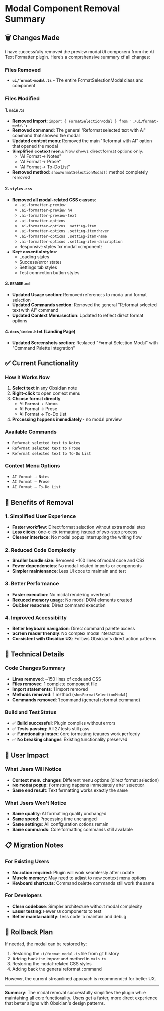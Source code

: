 # Modal Component Removal Summary

## 🗑️ Changes Made

I have successfully removed the preview modal UI component from the AI Text Formatter plugin. Here's a comprehensive summary of all changes:

### Files Removed
- **`ui/format-modal.ts`** - The entire FormatSelectionModal class and component

### Files Modified

#### 1. **`main.ts`**
- **Removed import**: `import { FormatSelectionModal } from './ui/format-modal';`
- **Removed command**: The general "Reformat selected text with AI" command that showed the modal
- **Updated context menu**: Removed the main "Reformat with AI" option that opened the modal
- **Simplified context menu**: Now shows direct format options only:
  - "AI Format → Notes"
  - "AI Format → Prose" 
  - "AI Format → To-Do List"
- **Removed method**: `showFormatSelectionModal()` method completely removed

#### 2. **`styles.css`**
- **Removed all modal-related CSS classes**:
  - `.ai-formatter-preview`
  - `.ai-formatter-preview h4`
  - `.ai-formatter-preview-text`
  - `.ai-formatter-options`
  - `.ai-formatter-options .setting-item`
  - `.ai-formatter-options .setting-item:hover`
  - `.ai-formatter-options .setting-item-name`
  - `.ai-formatter-options .setting-item-description`
  - Responsive styles for modal components
- **Kept essential styles**:
  - Loading states
  - Success/error states
  - Settings tab styles
  - Test connection button styles

#### 3. **`README.md`**
- **Updated Usage section**: Removed references to modal and format selection
- **Updated Commands section**: Removed the general "Reformat selected text with AI" command
- **Updated Context Menu section**: Updated to reflect direct format options

#### 4. **`docs/index.html`** (Landing Page)
- **Updated Screenshots section**: Replaced "Format Selection Modal" with "Command Palette Integration"

## ✅ Current Functionality

### How It Works Now
1. **Select text** in any Obsidian note
2. **Right-click** to open context menu
3. **Choose format directly**:
   - AI Format → Notes
   - AI Format → Prose
   - AI Format → To-Do List
4. **Processing happens immediately** - no modal preview

### Available Commands
- `Reformat selected text to Notes`
- `Reformat selected text to Prose`
- `Reformat selected text to To-Do List`

### Context Menu Options
- `AI Format → Notes`
- `AI Format → Prose`
- `AI Format → To-Do List`

## 🎯 Benefits of Removal

### 1. **Simplified User Experience**
- **Faster workflow**: Direct format selection without extra modal step
- **Less clicks**: One-click formatting instead of two-step process
- **Cleaner interface**: No modal popup interrupting the writing flow

### 2. **Reduced Code Complexity**
- **Smaller bundle size**: Removed ~100 lines of modal code and CSS
- **Fewer dependencies**: No modal-related imports or components
- **Simpler maintenance**: Less UI code to maintain and test

### 3. **Better Performance**
- **Faster execution**: No modal rendering overhead
- **Reduced memory usage**: No modal DOM elements created
- **Quicker response**: Direct command execution

### 4. **Improved Accessibility**
- **Better keyboard navigation**: Direct command palette access
- **Screen reader friendly**: No complex modal interactions
- **Consistent with Obsidian UX**: Follows Obsidian's direct action patterns

## 🔧 Technical Details

### Code Changes Summary
- **Lines removed**: ~150 lines of code and CSS
- **Files removed**: 1 complete component file
- **Import statements**: 1 import removed
- **Methods removed**: 1 method (`showFormatSelectionModal`)
- **Commands removed**: 1 command (general reformat command)

### Build and Test Status
- ✅ **Build successful**: Plugin compiles without errors
- ✅ **Tests passing**: All 27 tests still pass
- ✅ **Functionality intact**: Core formatting features work perfectly
- ✅ **No breaking changes**: Existing functionality preserved

## 🚀 User Impact

### What Users Will Notice
- **Context menu changes**: Different menu options (direct format selection)
- **No modal popup**: Formatting happens immediately after selection
- **Same end result**: Text formatting works exactly the same

### What Users Won't Notice
- **Same quality**: AI formatting quality unchanged
- **Same speed**: Processing time unchanged
- **Same settings**: All configuration options remain
- **Same commands**: Core formatting commands still available

## 📋 Migration Notes

### For Existing Users
- **No action required**: Plugin will work seamlessly after update
- **Muscle memory**: May need to adjust to new context menu options
- **Keyboard shortcuts**: Command palette commands still work the same

### For Developers
- **Clean codebase**: Simpler architecture without modal complexity
- **Easier testing**: Fewer UI components to test
- **Better maintainability**: Less code to maintain and debug

## 🔄 Rollback Plan

If needed, the modal can be restored by:
1. Restoring the `ui/format-modal.ts` file from git history
2. Adding back the import and method in `main.ts`
3. Restoring the modal-related CSS styles
4. Adding back the general reformat command

However, the current streamlined approach is recommended for better UX.

---

**Summary**: The modal removal successfully simplifies the plugin while maintaining all core functionality. Users get a faster, more direct experience that better aligns with Obsidian's design patterns.
